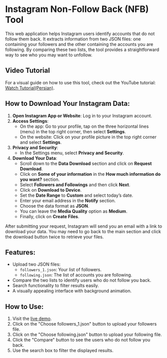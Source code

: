 # Instagram Non-Follow Back (NFB) Tool

This web application helps Instagram users identify accounts that do not follow them back. It extracts information from two JSON files: one containing your followers and the other containing the accounts you are following. By comparing these two lists, the tool provides a straightforward way to see who you may want to unfollow.

## Video Tutorial
For a visual guide on how to use this tool, check out the YouTube tutorial: [Watch Tutorial(Persian)](https://www.youtube.com/@erfannjz).

## How to Download Your Instagram Data:
1. **Open Instagram App or Website**: Log in to your Instagram account.
2. **Access Settings**:
   - On the app: Go to your profile, tap on the three horizontal lines (menu) in the top right corner, then select **Settings**.
   - On the website: Click on your profile picture in the top right corner and select **Settings**.
3. **Privacy and Security**:
   - In the Settings menu, select **Privacy and Security**.
4. **Download Your Data**:
   - Scroll down to the **Data Download** section and click on **Request Download**.
   - Click on **Some of your information** in the **How much information do you want?** section.
   - Select **Followers and Followings** and then click **Next**.
   - Click on **Download to Device**.
   - Set the **Date Range** to **Custom** and select today’s date.
   - Enter your email address in the **Notify** section.
   - Choose the data format as **JSON**.
   - You can leave the **Media Quality** option as **Medium**.
   - Finally, click on **Create Files**.

After submitting your request, Instagram will send you an email with a link to download your data. You may need to go back to the main section and click the download button twice to retrieve your files.

## Features:
- Upload two JSON files:
  - `followers_1.json`: Your list of followers.
  - `following.json`: The list of accounts you are following.
- Compare the two lists to identify users who do not follow you back.
- Search functionality to filter results easily.
- A visually appealing interface with background animation.

## How to Use:
1. Visit the [live demo](https://erfannjz.github.io/Instagram-NFB/).
2. Click on the "Choose followers_1.json" button to upload your followers file.
3. Click on the "Choose following.json" button to upload your following file.
4. Click the "Compare" button to see the users who do not follow you back.
5. Use the search box to filter the displayed results.

